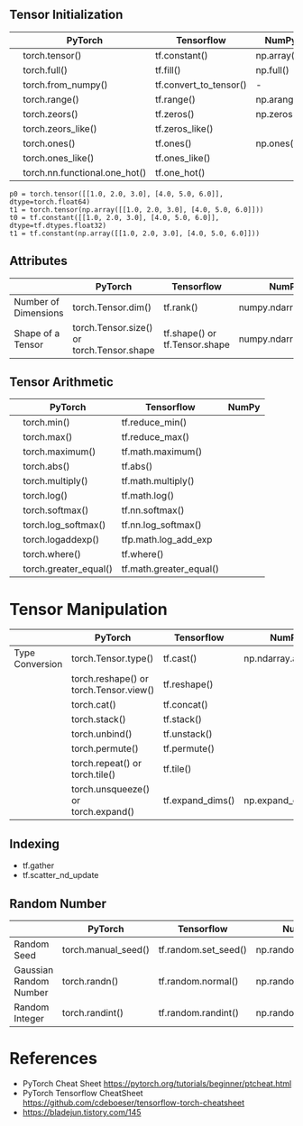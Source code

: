 ## Tensor Initialization
|                           |   PyTorch           |     Tensorflow         |        NumPy       |
|---------------------------|---------------------|------------------------|--------------------|
|                           |   torch.tensor()    |     tf.constant()      |   np.array()       |
|                           |   torch.full()      |     tf.fill()          |   np.full()        |
|                           |  torch.from_numpy() | tf.convert_to_tensor() |         -          |
|                           |  torch.range()      | tf.range()             |  np.arange()       |
|                           |  torch.zeors()      | tf.zeros()             |  np.zeros()        |
|                           |  torch.zeors_like() | tf.zeros_like()        |                    |
|                           |  torch.ones()       | tf.ones()              |  np.ones()         |
|                           |  torch.ones_like()  | tf.ones_like()         |                    |
|                           |  torch.nn.functional.one_hot()  | tf.one_hot()           |                    |


```
p0 = torch.tensor([[1.0, 2.0, 3.0], [4.0, 5.0, 6.0]],  dtype=torch.float64)
t1 = torch.tensor(np.array([[1.0, 2.0, 3.0], [4.0, 5.0, 6.0]]))
t0 = tf.constant([[1.0, 2.0, 3.0], [4.0, 5.0, 6.0]], dtype=tf.dtypes.float32)
t1 = tf.constant(np.array([[1.0, 2.0, 3.0], [4.0, 5.0, 6.0]]))
```
## Attributes
|                           |   PyTorch            |     Tensorflow      |        NumPy          |
|---------------------------|----------------------|---------------------|-----------------------|
|   Number of Dimensions    |   torch.Tensor.dim() |     tf.rank()       |   numpy.ndarray.ndim  |
|   Shape of a Tensor       |   torch.Tensor.size() or<br> torch.Tensor.shape |     tf.shape() or<br> tf.Tensor.shape    |   numpy.ndarray.shape  |

                                                              
## Tensor Arithmetic
|                           |   PyTorch                    |     Tensorflow       |        NumPy       |
|------------------------------|------------------------------|------------------------------|--------------------|
|                              |   torch.min()                |    tf.reduce_min()           |                    | 
|                              |   torch.max()                |    tf.reduce_max()   |                    | 
|                              |   torch.maximum()            |    tf.math.maximum()   |                    | 
|                              |   torch.abs()                |    tf.abs()              |                    |
|                              |   torch.multiply()           |    tf.math.multiply()       |                    |
|                              |   torch.log()                |    tf.math.log()       |                    |
|                              |   torch.softmax()            |    tf.nn.softmax()   |                    |
|                              |   torch.log_softmax()        |    tf.nn.log_softmax()        |                    |
|                              |   torch.logaddexp()          | tfp.math.log_add_exp |                    |
|                              |   torch.where()              |    tf.where()        |                    |
|                              |   torch.greater_equal()      |    tf.math.greater_equal()    |                    |

# Tensor Manipulation
|                            |   PyTorch                   |     Tensorflow      |        NumPy        |
|----------------------------|-----------------------------|---------------------|---------------------|
| Type Conversion            |   torch.Tensor.type()       |     tf.cast()       | np.ndarray.astype() |
|                            |   torch.reshape() or<br>   torch.Tensor.view()      |     tf.reshape()    |                     |
|                            |   torch.cat()               |     tf.concat()     |                     |
|                            |   torch.stack()             |     tf.stack()      |                     |
|                            |   torch.unbind()            |     tf.unstack()    |                     |
|                            |   torch.permute()           |     tf.permute()    |                     |
|                            |   torch.repeat() or<br> torch.tile()    |     tf.tile()       |                     |
|                            |   torch.unsqueeze() or<br> torch.expand()        |     tf.expand_dims()|  np.expand_dims()   |


## Indexing
* tf.gather
* tf.scatter_nd_update



## Random Number

|                            |   PyTorch                   |     Tensorflow        |        NumPy         |
|----------------------------|-----------------------------|-----------------------|----------------------|
|  Random Seed               | torch.manual_seed()         | tf.random.set_seed()  |  np.random.seed()    |
|  Gaussian Random Number    | torch.randn()     | tf.random.normal()    |  np.random.normal()    |
|  Random Integer            | torch.randint()   | tf.random.randint()   |  np.random.randint()   |




# References


* PyTorch Cheat Sheet https://pytorch.org/tutorials/beginner/ptcheat.html
* PyTorch Tensorflow CheatSheet  https://github.com/cdeboeser/tensorflow-torch-cheatsheet
* https://bladejun.tistory.com/145
